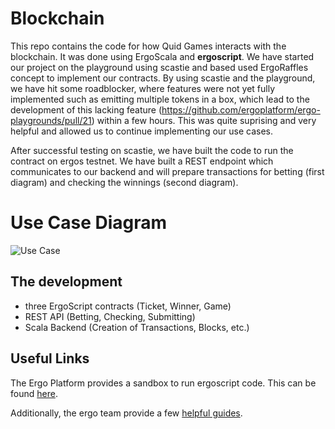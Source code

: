# Blockchain

This repo contains the code for how Quid Games interacts with the blockchain. It was done using ErgoScala and **ergoscript**. We have started our project on the playground using scastie and based used ErgoRaffles concept to implement our contracts. By using scastie and the playground, we have hit some roadblocker, where features were not yet fully implemented such as emitting multiple tokens in a box, which lead to the development of this lacking feature (https://github.com/ergoplatform/ergo-playgrounds/pull/21) within a few hours. This was quite suprising and very helpful and allowed us to continue implementing our use cases.

After successful testing on scastie, we have built the code to run the contract on ergos testnet. We have built a REST endpoint which communicates to our backend and will prepare transactions for betting (first diagram) and checking the winnings (second diagram). 

# Use Case Diagram
![Use Case](https://github.com/hypo10use/planning/blob/main/contract.png)

## The development

- three ErgoScript contracts (Ticket, Winner, Game)
- REST API (Betting, Checking, Submitting)
- Scala Backend (Creation of Transactions, Blocks, etc.)

## Useful Links

The Ergo Platform provides a sandbox to run ergoscript code. This can be found [here](https://scastie.scala-lang.org/YCzvl8NBQwa7R0pVI5mHnA).

Additionally, the ergo team provide a few [helpful guides](https://github.com/ergoplatform/ergoscript-by-example).
